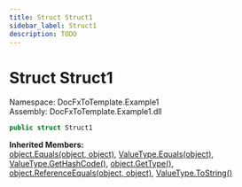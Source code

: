 ```yaml
---
title: Struct Struct1
sidebar_label: Struct1
description: TODO
---
```


# Struct Struct1
Namespace: DocFxToTemplate.Example1   
Assembly: DocFxToTemplate.Example1.dll
    
   

```csharp title="T:\Projekty\DocFxToTemplate\src\example\DocFxToTemplate.Example1\Struct1.cs#2" 
public struct Struct1
```

   

**Inherited Members:**   
[object.Equals(object, object)](https://learn.microsoft.com/dotnet/api/system.object.equals#system-object-equals(system-object-system-object)), [ValueType.Equals(object)](https://learn.microsoft.com/dotnet/api/system.valuetype.equals), [ValueType.GetHashCode()](https://learn.microsoft.com/dotnet/api/system.valuetype.gethashcode), [object.GetType()](https://learn.microsoft.com/dotnet/api/system.object.gettype), [object.ReferenceEquals(object, object)](https://learn.microsoft.com/dotnet/api/system.object.referenceequals), [ValueType.ToString()](https://learn.microsoft.com/dotnet/api/system.valuetype.tostring)   

   

   

   

   

   

   

   